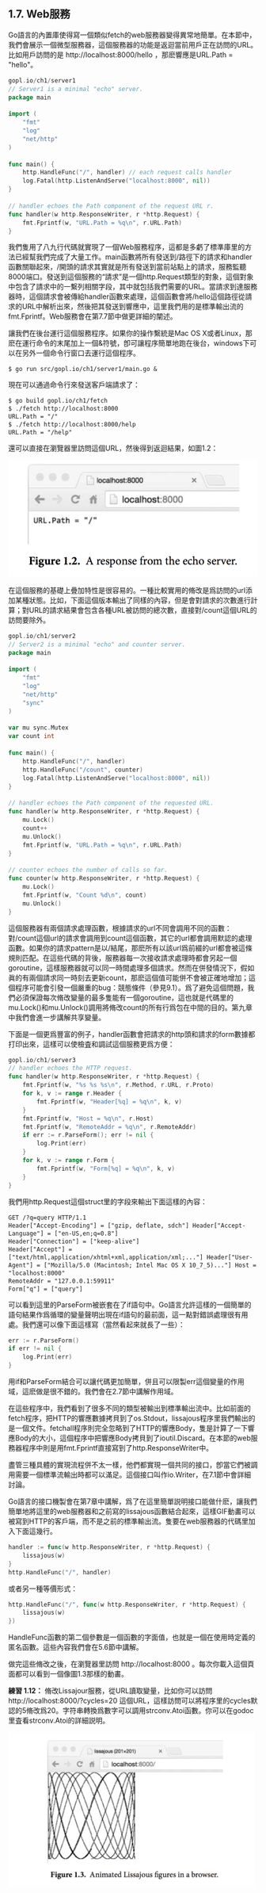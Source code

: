 ## 1.7. Web服務

Go語言的內置庫使得寫一個類似fetch的web服務器變得異常地簡單。在本節中，我們會展示一個微型服務器，這個服務器的功能是返迴當前用戶正在訪問的URL。比如用戶訪問的是 http://localhost:8000/hello ，那麽響應是URL.Path = "hello"。

```go
gopl.io/ch1/server1
// Server1 is a minimal "echo" server.
package main

import (
	"fmt"
	"log"
	"net/http"
)

func main() {
	http.HandleFunc("/", handler) // each request calls handler
	log.Fatal(http.ListenAndServe("localhost:8000", nil))
}

// handler echoes the Path component of the request URL r.
func handler(w http.ResponseWriter, r *http.Request) {
	fmt.Fprintf(w, "URL.Path = %q\n", r.URL.Path)
}
```

我們隻用了八九行代碼就實現了一個Web服務程序，這都是多虧了標準庫里的方法已經幫我們完成了大量工作。main函數將所有發送到/路徑下的請求和handler函數關聯起來，/開頭的請求其實就是所有發送到當前站點上的請求，服務監聽8000端口。發送到這個服務的“請求”是一個http.Request類型的對象，這個對象中包含了請求中的一繫列相關字段，其中就包括我們需要的URL。當請求到達服務器時，這個請求會被傳給handler函數來處理，這個函數會將/hello這個路徑從請求的URL中解析出來，然後把其發送到響應中，這里我們用的是標準輸出流的fmt.Fprintf。Web服務會在第7.7節中做更詳細的闡述。

讓我們在後台運行這個服務程序。如果你的操作繫統是Mac OS X或者Linux，那麽在運行命令的末尾加上一個&符號，卽可讓程序簡單地跑在後台，windows下可以在另外一個命令行窗口去運行這個程序。

```
$ go run src/gopl.io/ch1/server1/main.go &
```

現在可以通過命令行來發送客戶端請求了：

```
$ go build gopl.io/ch1/fetch
$ ./fetch http://localhost:8000
URL.Path = "/"
$ ./fetch http://localhost:8000/help
URL.Path = "/help"
```

還可以直接在瀏覽器里訪問這個URL，然後得到返迴結果，如圖1.2：

![](../images/ch1-02.png)

在這個服務的基礎上疊加特性是很容易的。一種比較實用的脩改是爲訪問的url添加某種狀態。比如，下面這個版本輸出了同樣的內容，但是會對請求的次數進行計算；對URL的請求結果會包含各種URL被訪問的總次數，直接對/count這個URL的訪問要除外。

```go
gopl.io/ch1/server2
// Server2 is a minimal "echo" and counter server.
package main

import (
	"fmt"
	"log"
	"net/http"
	"sync"
)

var mu sync.Mutex
var count int

func main() {
	http.HandleFunc("/", handler)
	http.HandleFunc("/count", counter)
	log.Fatal(http.ListenAndServe("localhost:8000", nil))
}

// handler echoes the Path component of the requested URL.
func handler(w http.ResponseWriter, r *http.Request) {
	mu.Lock()
	count++
	mu.Unlock()
	fmt.Fprintf(w, "URL.Path = %q\n", r.URL.Path)
}

// counter echoes the number of calls so far.
func counter(w http.ResponseWriter, r *http.Request) {
	mu.Lock()
	fmt.Fprintf(w, "Count %d\n", count)
	mu.Unlock()
}
```

這個服務器有兩個請求處理函數，根據請求的url不同會調用不同的函數：對/count這個url的請求會調用到count這個函數，其它的url都會調用默認的處理函數。如果你的請求pattern是以/結尾，那麽所有以該url爲前綴的url都會被這條規則匹配。在這些代碼的背後，服務器每一次接收請求處理時都會另起一個goroutine，這樣服務器就可以同一時間處理多個請求。然而在併發情況下，假如眞的有兩個請求同一時刻去更新count，那麽這個值可能併不會被正確地增加；這個程序可能會引發一個嚴重的bug：競態條件（參見9.1）。爲了避免這個問題，我們必須保證每次脩改變量的最多隻能有一個goroutine，這也就是代碼里的mu.Lock()和mu.Unlock()調用將脩改count的所有行爲包在中間的目的。第九章中我們會進一步講解共享變量。

下面是一個更爲豐富的例子，handler函數會把請求的http頭和請求的form數據都打印出來，這樣可以使檢査和調試這個服務更爲方便：

```go
gopl.io/ch1/server3
// handler echoes the HTTP request.
func handler(w http.ResponseWriter, r *http.Request) {
	fmt.Fprintf(w, "%s %s %s\n", r.Method, r.URL, r.Proto)
	for k, v := range r.Header {
		fmt.Fprintf(w, "Header[%q] = %q\n", k, v)
	}
	fmt.Fprintf(w, "Host = %q\n", r.Host)
	fmt.Fprintf(w, "RemoteAddr = %q\n", r.RemoteAddr)
	if err := r.ParseForm(); err != nil {
		log.Print(err)
	}
	for k, v := range r.Form {
		fmt.Fprintf(w, "Form[%q] = %q\n", k, v)
	}
}
```

我們用http.Request這個struct里的字段來輸出下面這樣的內容：

```
GET /?q=query HTTP/1.1
Header["Accept-Encoding"] = ["gzip, deflate, sdch"] Header["Accept-Language"] = ["en-US,en;q=0.8"]
Header["Connection"] = ["keep-alive"]
Header["Accept"] = ["text/html,application/xhtml+xml,application/xml;..."] Header["User-Agent"] = ["Mozilla/5.0 (Macintosh; Intel Mac OS X 10_7_5)..."] Host = "localhost:8000"
RemoteAddr = "127.0.0.1:59911"
Form["q"] = ["query"]
```

可以看到這里的ParseForm被嵌套在了if語句中。Go語言允許這樣的一個簡單的語句結果作爲循環的變量聲明出現在if語句的最前面，這一點對錯誤處理很有用處。我們還可以像下面這樣寫（當然看起來就長了一些）：

```go
err := r.ParseForm()
if err != nil {
	log.Print(err)
}
```

用if和ParseForm結合可以讓代碼更加簡單，併且可以限製err這個變量的作用域，這麽做是很不錯的。我們會在2.7節中講解作用域。

在這些程序中，我們看到了很多不同的類型被輸出到標準輸出流中。比如前面的fetch程序，把HTTP的響應數據拷貝到了os.Stdout，lissajous程序里我們輸出的是一個文件。fetchall程序則完全忽略到了HTTP的響應Body，隻是計算了一下響應Body的大小，這個程序中把響應Body拷貝到了ioutil.Discard。在本節的web服務器程序中則是用fmt.Fprintf直接寫到了http.ResponseWriter中。

盡管三種具體的實現流程併不太一樣，他們都實現一個共同的接口，卽當它們被調用需要一個標準流輸出時都可以滿足。這個接口叫作io.Writer，在7.1節中會詳細討論。

Go語言的接口機製會在第7章中講解，爲了在這里簡單説明接口能做什麽，讓我們簡單地將這里的web服務器和之前寫的lissajous函數結合起來，這樣GIF動畵可以被寫到HTTP的客戶端，而不是之前的標準輸出流。隻要在web服務器的代碼里加入下面這幾行。

```Go
handler := func(w http.ResponseWriter, r *http.Request) {
	lissajous(w)
}
http.HandleFunc("/", handler)
```

或者另一種等價形式：

```Go
http.HandleFunc("/", func(w http.ResponseWriter, r *http.Request) {
	lissajous(w)
})
```

HandleFunc函數的第二個參數是一個函數的字面值，也就是一個在使用時定義的匿名函數。這些內容我們會在5.6節中講解。


做完這些脩改之後，在瀏覽器里訪問 http://localhost:8000 。每次你載入這個頁面都可以看到一個像圖1.3那樣的動畵。


**練習 1.12：** 脩改Lissajour服務，從URL讀取變量，比如你可以訪問 http://localhost:8000/?cycles=20 這個URL，這樣訪問可以將程序里的cycles默認的5脩改爲20。字符串轉換爲數字可以調用strconv.Atoi函數。你可以在godoc里査看strconv.Atoi的詳細説明。

![](../images/ch1-03.png)

